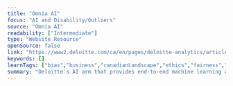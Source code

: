 ```yaml
---
title: "Omnia AI"
focus: "AI and Disability/Outliers"
source: "Omnia AI"
readability: ["Intermediate"]
type: "Website Resource"
openSource: false
link: "https://www2.deloitte.com/ca/en/pages/deloitte-analytics/articles/omnia-artificial-intelligence.html"
keywords: []
learnTags: ["bias","business","canadianLandscape","ethics","fairness","inclusivePractice"]
summary: "Deloitte's AI arm that provides end-to-end machine learning and AI solutions for organizations.  "
---
```

